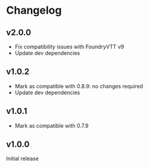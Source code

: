# Changelog

## v2.0.0

- Fix compatibility issues with FoundryVTT v9
- Update dev dependencies

## v1.0.2

- Mark as compatible with 0.8.9: no changes required
- Update dev dependencies

## v1.0.1

- Mark as compatible with 0.7.9

## v1.0.0

Initial release
